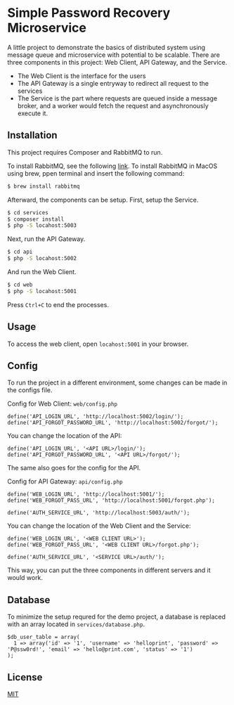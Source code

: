 # Simple Password Recovery Microservice

A little project to demonstrate the basics of distributed system using message queue and microservice with potential to be scalable. There are three components in this project: Web Client, API Gateway, and the Service.

- The Web Client is the interface for the users
- The API Gateway is a single entryway to redirect all request to the services
- The Service is the part where requests are queued inside a message broker, and a worker would fetch the request and asynchronously execute it.

## Installation

This project requires Composer and RabbitMQ to run.

To install RabbitMQ, see the following [link](https://www.rabbitmq.com/download.html). To install RabbitMQ in MacOS using brew, ppen terminal and insert the following command:

```sh
$ brew install rabbitmq
```

Afterward, the components can be setup. First, setup the Service.

```sh
$ cd services
$ composer install
$ php -S locahost:5003
```

Next, run the API Gateway.

```sh
$ cd api
$ php -S locahost:5002
```

And run the Web Client.

```sh
$ cd web
$ php -S locahost:5001
```

Press `Ctrl+C` to end the processes.

## Usage

To access the web client, open `locahost:5001` in your browser.

## Config

To run the project in a different environment, some changes can be made in the configs file.

Config for Web Client: `web/config.php`

```
define('API_LOGIN_URL', 'http://localhost:5002/login/');
define('API_FORGOT_PASSWORD_URL', 'http://localhost:5002/forgot/');
```

You can change the location of the API:

```
define('API_LOGIN_URL', '<API URL>/login/');
define('API_FORGOT_PASSWORD_URL', '<API URL>/forgot/');
```

The same also goes for the config for the API.

Config for API Gateway: `api/config.php`

```
define('WEB_LOGIN_URL', 'http://localhost:5001/');
define('WEB_FORGOT_PASS_URL', 'http://localhost:5001/forgot.php');

define('AUTH_SERVICE_URL', 'http://localhost:5003/auth/');
```

You can change the location of the Web Client and the Service:

```
define('WEB_LOGIN_URL', '<WEB CLIENT URL>');
define('WEB_FORGOT_PASS_URL', '<WEB CLIENT URL>/forgot.php');

define('AUTH_SERVICE_URL', '<SERVICE URL>/auth/');
```

This way, you can put the three components in different servers and it would work.

## Database

To minimize the setup requred for the demo project, a database is replaced with an array located in `services/database.php`.

```
$db_user_table = array(
  1 => array('id' => '1', 'username' => 'helloprint', 'password' => 'P@ssw0rd!', 'email' => 'hello@print.com', 'status' => '1')
);
```

## License
[MIT](https://choosealicense.com/licenses/mit/)